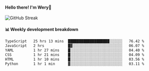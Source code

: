 #### Hello there! I'm Wery👋


![GitHub Streak](https://github-readme-streak-stats.herokuapp.com/?user=weryzebra-yue&theme=swift&hide_border=false&include_all_commits=true)



#### 📊 Weekly development breakdown
<!--START_SECTION:waka-->

```txt
TypeScript   25 hrs 13 mins  ███████████████████░░░░░░   76.42 %
JavaScript   2 hrs           █▓░░░░░░░░░░░░░░░░░░░░░░░   06.07 %
YAML         1 hr 27 mins    █░░░░░░░░░░░░░░░░░░░░░░░░   04.40 %
CSS          1 hr 21 mins    █░░░░░░░░░░░░░░░░░░░░░░░░   04.09 %
HTML         1 hr 10 mins    █░░░░░░░░░░░░░░░░░░░░░░░░   03.56 %
Python       1 hr 1 min      ▓░░░░░░░░░░░░░░░░░░░░░░░░   03.11 %
```

<!--END_SECTION:waka-->
